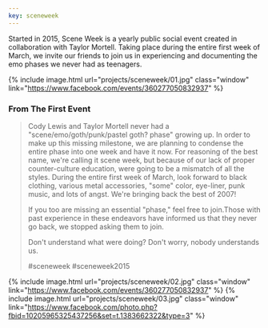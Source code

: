 ```yaml
---
key: sceneweek
---
```


Started in 2015, Scene Week is a yearly public social event created in collaboration with Taylor Mortell. Taking place during the entire first week of March, we invite our friends to join us in experiencing and documenting the emo phases we never had as teenagers.


{% include image.html url="projects/sceneweek/01.jpg" class="window" link="https://www.facebook.com/events/360277050832937" %}

### From The First Event
> Cody Lewis and Taylor Mortell never had a "scene/emo/goth/punk/pastel goth? phase" growing up. In order to make up this missing milestone, we are planning to condense the entire phase into one week and have it now. For reasoning of the best name, we're calling it scene week, but because of our lack of proper counter-culture education, were going to be a mismatch of all the styles. During the entire first week of March, look forward to black clothing, various metal accessories, "some" color, eye-liner, punk music, and lots of angst. We're bringing back the best of 2007!
>
> If you too are missing an essential "phase," feel free to join.Those with past experience in these endeavors have informed us that they never go back, we stopped asking them to join.
>
> Don't understand what were doing? Don't worry, nobody understands us.
>
> #sceneweek #sceneweek2015

{% include image.html url="projects/sceneweek/02.jpg" class="window" link="https://www.facebook.com/events/360277050832937" %}
{% include image.html url="projects/sceneweek/03.jpg" class="window" link="https://www.facebook.com/photo.php?fbid=10205965325437256&set=t.1383662322&type=3" %}
